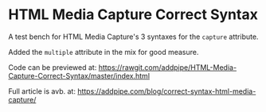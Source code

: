 # HTML Media Capture Correct Syntax
A test bench for HTML Media Capture's 3 syntaxes for the `capture` attribute.

Added the `multiple` attribute in the mix for good measure.

Code can be previewed at:
https://rawgit.com/addpipe/HTML-Media-Capture-Correct-Syntax/master/index.html

Full article is avb. at:
https://addpipe.com/blog/correct-syntax-html-media-capture/
